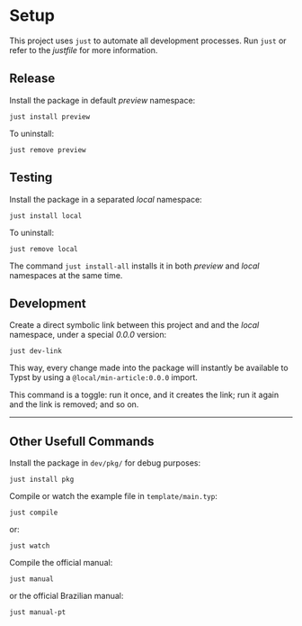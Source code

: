 
# Setup

This project uses `just` to automate all development processes. Run `just` or
refer to the _justfile_ for more information.


## Release

Install the package in default _preview_ namespace:

```
just install preview
```

To uninstall:

```
just remove preview
```


## Testing

Install the package in a separated _local_ namespace:

```
just install local
```

To uninstall:

```
just remove local
```

The command `just install-all` installs it in both _preview_ and _local_
namespaces at the same time.


## Development

Create a direct symbolic link between this project and and the _local_ namespace,
under a special _0.0.0_ version:

```
just dev-link
```

This way, every change made into the package will instantly be available to 
Typst by using a `@local/min-article:0.0.0` import.

This command is a toggle: run it once, and it creates the link; run it again and
the link is removed; and so on.


-------------------------

## Other Usefull Commands

Install the package in `dev/pkg/` for debug purposes:

```
just install pkg
```

Compile or watch the example file in `template/main.typ`:

```
just compile
```

or:

```
just watch
```

Compile the official manual:

```
just manual
```

or the official Brazilian manual:

```
just manual-pt
```


